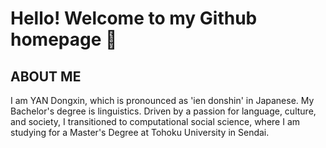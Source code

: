 # Hello! Welcome to my Github homepage 👋

## ABOUT ME
I am YAN Dongxin, which is pronounced as 'ien donshin' in Japanese. My Bachelor's degree is linguistics. Driven by a passion for language, culture, and society, I transitioned to computational social science, where I am studying for a Master's Degree at Tohoku University in Sendai.

<!--
**IenDonshin/IenDonshin** is a ✨ _special_ ✨ repository because its `README.md` (this file) appears on your GitHub profile.

Here are some ideas to get you started:

- 🔭 I’m currently working on ...
- 🌱 I’m currently learning ...
- 👯 I’m looking to collaborate on ...
- 🤔 I’m looking for help with ...
- 💬 Ask me about ...
- 📫 How to reach me: ...
- 😄 Pronouns: ...
- ⚡ Fun fact: ...
-->

